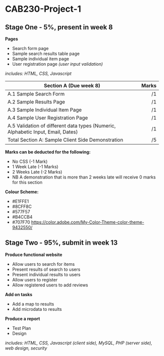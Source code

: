 # CAB230-Project-1

Stage One - 5%, present in week 8
----
**Pages**
- Search form page
- Sample search results table page
- Sample individual item page
- User registration page *(user input validation)*

*includes: HTML, CSS, Javascript*

| Section A (Due week 8) | Marks |
| ------------- |--------------:|
|A.1 Sample Search Form|	/1|
|A.2 Sample Results Page|	/1|
|A.3 Sample Individual Item Page|	/1|
|A.4 Sample User Registration Page|	/1|
|A.5 Validation of different data types (Numeric, Alphabetic Input, Email, Dates)|	/1|
|Total Section A: Sample Client Side Demonstration|	/5|

**Marks can be deducted for the following:**
- No CSS (-1 Mark)
- 1 Week Late (-1 Marks)
- 2 Weeks Late (-2 Marks)
- NB A demonstration that is more than 2 weeks late will receive 0 marks for this section	

**Colour Scheme:**
- #E1FFE1
- #8CFF8C
- #577F57
- #B4CCB4
- #707F70
https://color.adobe.com/My-Color-Theme-color-theme-9432550/

Stage Two - 95%, submit in week 13
----
**Produce functional website**
- Allow users to search for items
- Present results of search to users
- Present individual results to users
- Allow users to register
- Allow registered users to add reviews 

**Add on tasks**
- Add a map to results
- Add microdata to results

**Produce a report**
- Test Plan
- Design

*includes: HTML, CSS, Javascript (client side), MySQL, PHP (server side), web design, security*

